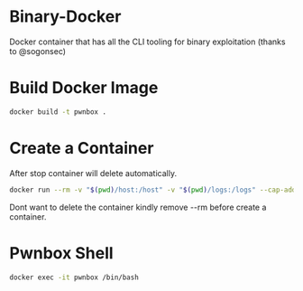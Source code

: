 # Binary-Docker
Docker container that has all the CLI tooling for binary exploitation (thanks to @sogonsec)

# Build Docker Image
```bash
docker build -t pwnbox .
```
# Create a Container
After stop container will delete automatically.
```bash
docker run --rm -v "$(pwd)/host:/host" -v "$(pwd)/logs:/logs" --cap-add=SYS_PTRACE --security-opt seccomp=unconfined -d --name pwnbox -i pwnbox
```
Dont want to delete the container kindly remove --rm before create a container.

# Pwnbox Shell 
```bash
docker exec -it pwnbox /bin/bash
```
